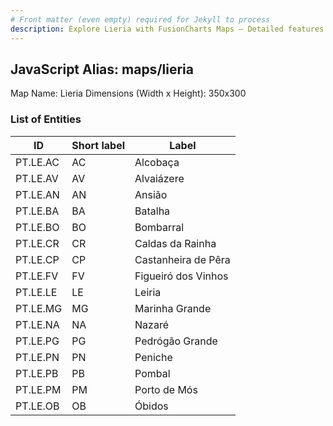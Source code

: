 ```yaml
---
# Front matter (even empty) required for Jekyll to process
description: Explore Lieria with FusionCharts Maps – Detailed features for seamless integration. Try now & enhance your data visualization today! 
---
```


## JavaScript Alias: maps/lieria

Map Name: Lieria
Dimensions (Width x Height): 350x300





### List of Entities

ID | Short label | Label
---|---|---|
PT.LE.AC|AC|Alcobaça
PT.LE.AV|AV|Alvaiázere
PT.LE.AN|AN|Ansião
PT.LE.BA|BA|Batalha
PT.LE.BO|BO|Bombarral
PT.LE.CR|CR|Caldas da Rainha
PT.LE.CP|CP|Castanheira de Pêra
PT.LE.FV|FV|Figueiró dos Vinhos
PT.LE.LE|LE|Leiria
PT.LE.MG|MG|Marinha Grande
PT.LE.NA|NA|Nazaré
PT.LE.PG|PG|Pedrógão Grande
PT.LE.PN|PN|Peniche
PT.LE.PB|PB|Pombal
PT.LE.PM|PM|Porto de Mós
PT.LE.OB|OB|Óbidos


